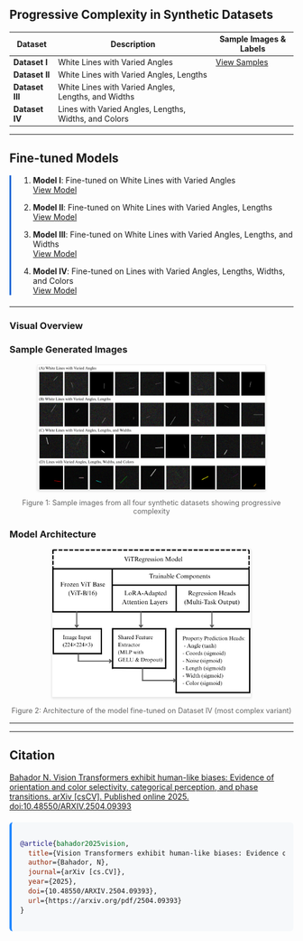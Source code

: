 ## Progressive Complexity in Synthetic Datasets

| Dataset | Description | Sample Images & Labels |
|---------|------------|------------------------|
| **Dataset I** | White Lines with Varied Angles | [View Samples](https://huggingface.co/datasets/nubahador/LinePropsDataset/tree/main) |
| **Dataset II** | White Lines with Varied Angles, Lengths | |
| **Dataset III** | White Lines with Varied Angles, Lengths, and Widths | |
| **Dataset IV** | Lines with Varied Angles, Lengths, Widths, and Colors | |

---

## Fine-tuned Models

<div style="border-left: 3px solid #0366d6; padding-left: 15px; margin-bottom: 20px;">

1. **Model I**: Fine-tuned on White Lines with Varied Angles  
   [View Model](https://huggingface.co/nubahador/FT-Transformer-LineProps/tree/main/white_lines_varying_angles_fine_tuned_model)

2. **Model II**: Fine-tuned on White Lines with Varied Angles, Lengths  
   [View Model](https://huggingface.co/nubahador/FT-Transformer-LineProps/tree/main/white_lines_varying_angles_lengths_fine_tuned_model)

3. **Model III**: Fine-tuned on White Lines with Varied Angles, Lengths, and Widths  
   [View Model](https://huggingface.co/nubahador/FT-Transformer-LineProps/tree/main/white_lines_with_varying_angles_lengths_and_widths_fine_tuned_model)

4. **Model IV**: Fine-tuned on Lines with Varied Angles, Lengths, Widths, and Colors  
   [View Model](https://huggingface.co/nubahador/FT-Transformer-LineProps/tree/main/white_lines_with_varying_angles_lengths_widths_colors_fine_tuned_model)

</div>

---

### Visual Overview

### Sample Generated Images
<div align="center">
  <img src="https://github.com/nbahador/Vision_Transformers_Exhibit_Human_Like_Biases/blob/main/Figures/Sample_generated_images.png" alt="Sample generated images for all datasets" style="max-width: 80%; border: 1px solid #eee; box-shadow: 0 2px 4px rgba(0,0,0,0.1);">
  <p style="font-size: 0.9em; color: #666;">Figure 1: Sample images from all four synthetic datasets showing progressive complexity</p>
</div>

### Model Architecture
<div align="center">
  <img src="https://github.com/nbahador/Vision_Transformers_Exhibit_Human_Like_Biases/blob/main/Figures/Fine-tuned_on_Lines_with_Varied_Angles_Lengths_Widths_and_Colors.png" alt="Architecture diagram of Fine-Tuned Model on Dataset IV" style="max-width: 70%; border: 1px solid #eee; box-shadow: 0 2px 4px rgba(0,0,0,0.1);">
  <p style="font-size: 0.9em; color: #666;">Figure 2: Architecture of the model fine-tuned on Dataset IV (most complex variant)</p>
</div>

---
---

## Citation

[Bahador N. Vision Transformers exhibit human-like biases: Evidence of orientation and color selectivity, categorical perception, and phase transitions. arXiv [csCV]. Published online 2025. doi:10.48550/ARXIV.2504.09393
 	 ](https://arxiv.org/pdf/2504.09393)

<div style="background-color: #f6f8fa; padding: 15px; border-radius: 6px; border-left: 4px solid #2188ff; margin: 20px 0;">

```bibtex
@article{bahador2025vision,
  title={Vision Transformers exhibit human-like biases: Evidence of orientation and color selectivity, categorical perception, and phase transitions},
  author={Bahador, N},
  journal={arXiv [cs.CV]},
  year={2025},
  doi={10.48550/ARXIV.2504.09393},
  url={https://arxiv.org/pdf/2504.09393}
}
